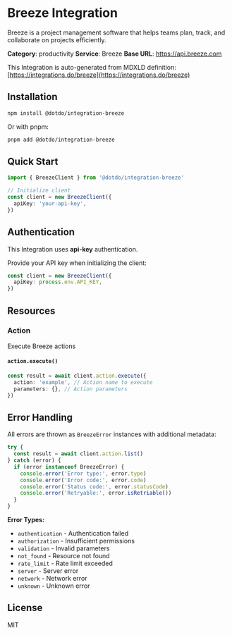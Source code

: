 # Breeze Integration

Breeze is a project management software that helps teams plan, track, and collaborate on projects efficiently.

**Category**: productivity
**Service**: Breeze
**Base URL**: https://api.breeze.com

This Integration is auto-generated from MDXLD definition: [https://integrations.do/breeze](https://integrations.do/breeze)

## Installation

```bash
npm install @dotdo/integration-breeze
```

Or with pnpm:

```bash
pnpm add @dotdo/integration-breeze
```

## Quick Start

```typescript
import { BreezeClient } from '@dotdo/integration-breeze'

// Initialize client
const client = new BreezeClient({
  apiKey: 'your-api-key',
})
```

## Authentication

This Integration uses **api-key** authentication.

Provide your API key when initializing the client:

```typescript
const client = new BreezeClient({
  apiKey: process.env.API_KEY,
})
```

## Resources

### Action

Execute Breeze actions

#### `action.execute()`

```typescript
const result = await client.action.execute({
  action: 'example', // Action name to execute
  parameters: {}, // Action parameters
})
```

## Error Handling

All errors are thrown as `BreezeError` instances with additional metadata:

```typescript
try {
  const result = await client.action.list()
} catch (error) {
  if (error instanceof BreezeError) {
    console.error('Error type:', error.type)
    console.error('Error code:', error.code)
    console.error('Status code:', error.statusCode)
    console.error('Retryable:', error.isRetriable())
  }
}
```

**Error Types:**

- `authentication` - Authentication failed
- `authorization` - Insufficient permissions
- `validation` - Invalid parameters
- `not_found` - Resource not found
- `rate_limit` - Rate limit exceeded
- `server` - Server error
- `network` - Network error
- `unknown` - Unknown error

## License

MIT
